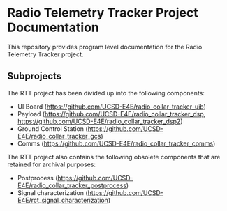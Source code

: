 # Radio Telemetry Tracker Project Documentation
This repository provides program level documentation for the Radio Telemetry 
Tracker project.

## Subprojects
The RTT project has been divided up into the following components:
- UI Board (https://github.com/UCSD-E4E/radio_collar_tracker_uib)
- Payload (https://github.com/UCSD-E4E/radio_collar_tracker_dsp, https://github.com/UCSD-E4E/radio_collar_tracker_dsp2)
- Ground Control Station (https://github.com/UCSD-E4E/radio_collar_tracker_gcs)
- Comms (https://github.com/UCSD-E4E/radio_collar_tracker_comms)

The RTT project also contains the following obsolete components that are 
retained for archival purposes:
- Postprocess (https://github.com/UCSD-E4E/radio_collar_tracker_postprocess)
- Signal characterization (https://github.com/UCSD-E4E/rct_signal_characterization)

